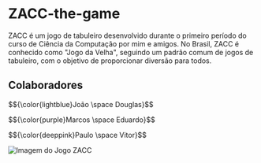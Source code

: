 # ZACC-the-game

ZACC é um jogo de tabuleiro desenvolvido durante o primeiro período do curso de Ciência da Computação por mim e amigos. No Brasil, ZACC é conhecido como "Jogo da Velha", seguindo um padrão comum de jogos de tabuleiro, com o objetivo de proporcionar diversão para todos.

## Colaboradores

<div align=left>
  <p>$${\color{lightblue}João \space Douglas}$$</p>
  <p>$${\color{purple}Marcos \space Eduardo}$$</p>
  <p>$${\color{deeppink}Paulo \space Vitor}$$</p>
</div>

![Imagem do Jogo ZACC](https://github.com/fadadoc/ZACC-the-game/assets/138242492/b1b0161b-a894-451d-a1f3-e08fcad92f89)
